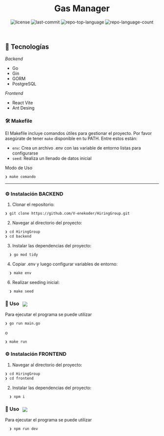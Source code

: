 
<p align="center"><h1 align="center">Gas Manager</h1></p>
<p align="center">

</p>
<p align="center">
<img src="https://img.shields.io/github/license/V-enekoder/HiringGroup?style=default&logo=opensourceinitiative&logoColor=white&color=0080ff" alt="license">
<img src="https://img.shields.io/github/last-commit/V-enekoder/HiringGroup?style=default&logo=git&logoColor=white&color=0080ff" alt="last-commit">
<img src="https://img.shields.io/github/languages/top/V-enekoder/HiringGroup?style=default&color=0080ff" alt="repo-top-language">
<img src="https://img.shields.io/github/languages/count/V-enekoder/HiringGroup?style=default&color=0080ff" alt="repo-language-count">
</p>
<p align="center"><!-- default option, no dependency badges. -->
</p>
<p align="center">
	<!-- default option, no dependency badges. -->
</p>
<br>

## 🚀 Tecnologías

*Backend* 

* Go
* Gin
* GORM
* PostgreSQL

*Frontend*

* React Vite
* Ant Desing



### 🛠️ Makefile

El Makefile incluye comandos útiles para gestionar el proyecto. Por favor asegúrate de tener `make` disponible en tu PATH. Entre estos están:

* `env`: Crea un archivo .env con las variable de entorno listas para configurarse
* `seed`: Realiza un llenado de datos inicial

Modo de Uso
```sh
❯ make comando
```
---

### ⚙️ Instalación BACKEND


1. Clonar el repositorio:
```sh
❯ git clone https://github.com/V-enekoder/HiringGroup.git
```

2. Navegar al directorio del proyecto:
```sh
❯ cd HiringGroup
❯ cd backend
```

3. Instalar las dependencias del proyecto:
```sh
  ❯ go mod tidy
```
4. Copiar .env y luego configurar variables de entorno:
```sh
  ❯ make env
```
6. Realizar seeding inicial:
```sh
  ❯ make seed
```


### 🤖 Uso &nbsp; [<img align="center" src="https://img.shields.io/badge/Go-00ADD8.svg?style={badge_style}&logo=go&logoColor=white" />](https://golang.org/)

Para ejecutar el programa se puede utilizar 

```sh
❯ go run main.go
```
o
```sh
❯ make run
```

### ⚙️ Instalación FRONTEND

1. Navegar al directorio del proyecto:
```sh
❯ cd HiringGroup
❯ cd frontend
```

2. Instalar las dependencias del proyecto:
```sh
  ❯ npm i
```



### 🤖 Uso   [<img align="center" src="https://img.shields.io/badge/React-61DAFB.svg?style=for-the-badge&logo=react&logoColor=white" />](https://react.dev/)

Para ejecutar el programa se puede utilizar 

```sh
  ❯ npm run dev
```
